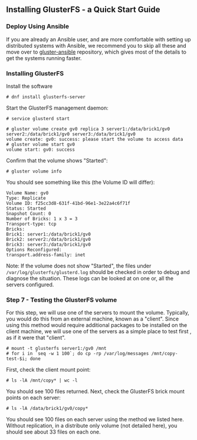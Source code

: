 Installing GlusterFS - a Quick Start Guide
-------

### Deploy Using Ansible

If you are already an Ansible user, and are more comfortable with setting
up distributed systems with Ansible, we recommend you to skip all these and
move over to [gluster-ansible](https://github.com/gluster/gluster-ansible) repository, which gives most of the details to get the systems running faster.


### Installing GlusterFS

Install the software

```console
# dnf install glusterfs-server
```

Start the GlusterFS management daemon:

```console
# service glusterd start
```

```console
# gluster volume create gv0 replica 3 server1:/data/brick1/gv0 server2:/data/brick1/gv0 server3:/data/brick1/gv0
volume create: gv0: success: please start the volume to access data
# gluster volume start gv0
volume start: gv0: success
```

Confirm that the volume shows "Started":

```console
# gluster volume info
```

You should see something like this (the Volume ID will differ):

```console
Volume Name: gv0
Type: Replicate
Volume ID: f25cc3d8-631f-41bd-96e1-3e22a4c6f71f
Status: Started
Snapshot Count: 0
Number of Bricks: 1 x 3 = 3
Transport-type: tcp
Bricks:
Brick1: server1:/data/brick1/gv0
Brick2: server2:/data/brick1/gv0
Brick3: server3:/data/brick1/gv0
Options Reconfigured:
transport.address-family: inet
```

Note: If the volume does not show "Started", the files under
`/var/log/glusterfs/glusterd.log` should be checked in order to debug and
diagnose the situation. These logs can be looked at on one or, all the
servers configured.


### Step 7 - Testing the GlusterFS volume

For this step, we will use one of the servers to mount the volume.
Typically, you would do this from an external machine, known as a
"client". Since using this method would require additional packages to
be installed on the client machine, we will use one of the servers as
a simple place to test first , as if it were that "client".

```console
# mount -t glusterfs server1:/gv0 /mnt
# for i in `seq -w 1 100`; do cp -rp /var/log/messages /mnt/copy-test-$i; done
```

First, check the client mount point:

```console
# ls -lA /mnt/copy* | wc -l
```

You should see 100 files returned. Next, check the GlusterFS brick mount
points on each server:

```console
# ls -lA /data/brick1/gv0/copy*
```

You should see 100 files on each server using the method we listed here.
Without replication, in a distribute only volume (not detailed here), you
should see about 33 files on each one.

